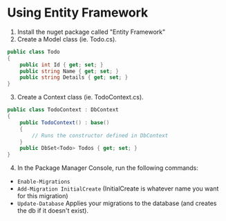 # Using Entity Framework

1. Install the nuget package called "Entity Framework"
2. Create a Model class (ie. Todo.cs).
```csharp
public class Todo
{
    public int Id { get; set; }
    public string Name { get; set; }
    public string Details { get; set; }
}
```
3. Create a Context class (ie. TodoContext.cs).
```csharp
public class TodoContext : DbContext
{
    public TodoContext() : base()
    {
        // Runs the constructor defined in DbContext
    }
    public DbSet<Todo> Todos { get; set; }
}
```
4. In the Package Manager Console, run the following commands:
  - `Enable-Migrations`
  - `Add-Migration InitialCreate` (InitialCreate is whatever name you want for this migration)
  - `Update-Database` Applies your migrations to the database (and creates the db if it doesn't exist).

